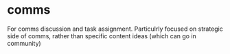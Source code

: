 # comms
For comms discussion and task assignment. Particulrly focused on strategic side of comms, rather than specific content ideas (which can go in community)
